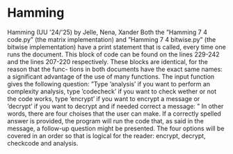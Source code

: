 # Hamming
Hamming (UU '24/'25) by Jelle, Nena, Xander
Both the ”Hamming 7 4 code.py” (the matrix implementation) and ”Hamming 7 4 bitwise.py”
(the bitwise implementation) have a print statement that is called, every time one
runs the document. This block of code can be found on the lines 229-242 and the
lines 207-220 respectively. These blocks are identical, for the reason that the func-
tions in both documents have the exact same names: a significant advantage of the
use of many functions. The input function gives the following question:
”Type ’analysis’ if you want to perform an complexity analysis, type
’codecheck’ if you want to check wether or not the code works, type
’encrypt’ if you want to encrypt a message or ’decrypt’ if you want to
decrypt and if needed correct a message: ”
In other words, there are four choises that the user can make. If a correctly spelled
answer is provided, the program will run the code that, as said in the message, a
follow-up question might be presented. The four options will be covered in an order
so that is logical for the reader: encrypt, decrypt, checkcode and analysis.
